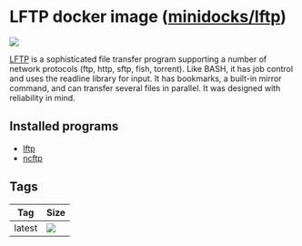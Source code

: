 LFTP docker image ([minidocks/lftp](https://hub.docker.com/r/minidocks/lftp))
=============================================================================

![](https://lftp.yar.ru/lftp1.png)

[LFTP](https://lftp.yar.ru) is a sophisticated file transfer program supporting
a number of network protocols (ftp, http, sftp, fish, torrent). Like BASH, it
has job control and uses the readline library for input. It has bookmarks, a
built-in mirror command, and can transfer several files in parallel. It was
designed with reliability in mind.

Installed programs
------------------

-   [lftp](https://lftp.yar.ru)
-   [ncftp](https://www.ncftp.com/ncftp/)

Tags
----

| Tag    | Size                                                                |
|--------|---------------------------------------------------------------------|
| latest | ![](https://images.microbadger.com/badges/image/minidocks/lftp.svg) |
